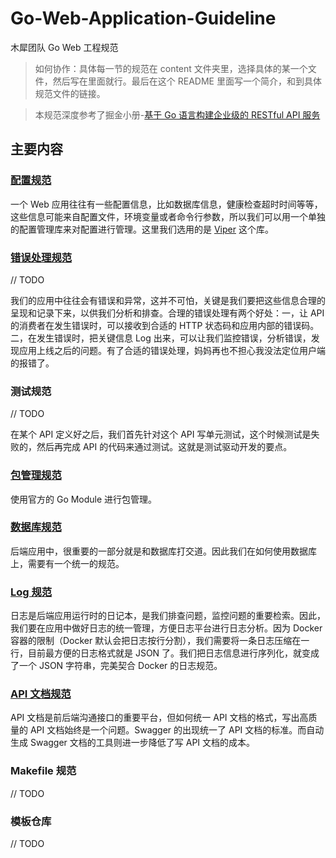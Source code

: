# Go-Web-Application-Guideline

木犀团队 Go Web 工程规范

> 如何协作：具体每一节的规范在 content 文件夹里，选择具体的某一个文件，然后写在里面就行。最后在这个 README 里面写一个简介，和到具体规范文件的链接。


> 本规范深度参考了掘金小册-[基于 Go 语言构建企业级的 RESTful API 服务](https://juejin.im/book/5b0778756fb9a07aa632301e)

## 主要内容

### [配置规范](https://github.com/zxc0328/Go-Web-Application-Guideline/blob/master/content/config.md)

一个 Web 应用往往有一些配置信息，比如数据库信息，健康检查超时时间等等，这些信息可能来自配置文件，环境变量或者命令行参数，所以我们可以用一个单独的配置管理库来对配置进行管理。这里我们选用的是 [Viper](https://github.com/spf13/viper) 这个库。

### [错误处理规范](https://github.com/zxc0328/Go-Web-Application-Guideline/blob/master/content/error.md)

// TODO

我们的应用中往往会有错误和异常，这并不可怕，关键是我们要把这些信息合理的呈现和记录下来，以供我们分析和排查。合理的错误处理有两个好处：一，让 API 的消费者在发生错误时，可以接收到合适的 HTTP 状态码和应用内部的错误码。二，在发生错误时，把关键信息 Log 出来，可以让我们监控错误，分析错误，发现应用上线之后的问题。有了合适的错误处理，妈妈再也不担心我没法定位用户端的报错了。

### 测试规范

// TODO

在某个 API 定义好之后，我们首先针对这个 API 写单元测试，这个时候测试是失败的，然后再完成 API 的代码来通过测试。这就是测试驱动开发的要点。

### [包管理规范](https://github.com/zxc0328/Go-Web-Application-Guideline/blob/master/content/package.md)

使用官方的 Go Module 进行包管理。

### [数据库规范](https://github.com/zxc0328/Go-Web-Application-Guideline/blob/master/content/db.md)

后端应用中，很重要的一部分就是和数据库打交道。因此我们在如何使用数据库上，需要有一个统一的规范。


### [Log 规范](https://github.com/zxc0328/Go-Web-Application-Guideline/blob/master/content/log.md)

日志是后端应用运行时的日记本，是我们排查问题，监控问题的重要检索。因此，我们要在应用中做好日志的统一管理，方便日志平台进行日志分析。因为 Docker 容器的限制（Docker 默认会把日志按行分割），我们需要将一条日志压缩在一行，目前最方便的日志格式就是 JSON 了。我们把日志信息进行序列化，就变成了一个 JSON 字符串，完美契合 Docker 的日志规范。

### [API 文档规范](https://github.com/zxc0328/Go-Web-Application-Guideline/blob/master/content/api.md)

API 文档是前后端沟通接口的重要平台，但如何统一 API 文档的格式，写出高质量的 API 文档始终是一个问题。Swagger 的出现统一了 API 文档的标准。而自动生成 Swagger 文档的工具则进一步降低了写 API 文档的成本。


### Makefile 规范

// TODO

### 模板仓库

// TODO
